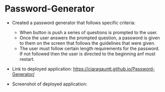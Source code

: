 # Password-Generator
* Created a password generator that follows specific criteria:
  - When button is push a series of questions is prompted to the user.
  - Once the user answers the prompted question, a password is given to them on the screen that follows the guidelines that were given.
  - The user must follow certain length requirements for the password. If not followed then the user is directed to the beginning anf must restart.

* Link to deployed application: https://ciaragauntt.github.io/Password-Generator/

* Screenshot of deployed application: 
